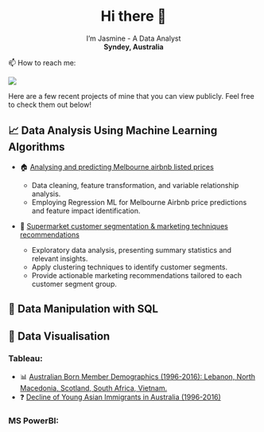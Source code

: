 <h1 align="center">  Hi there 👋 </h1>
<p align="center">
  I’m Jasmine - A Data Analyst <br/>
  <strong>Syndey, Australia</strong> <br/>
    </p>
  📫 How to reach me: 

  [<img src="https://img.shields.io/badge/LinkedIn-0077B5?style=for-the-badge&logo=linkedin&logoColor=white">](https://www.linkedin.com/in/jasminehuynhinfo/)

Here are a few recent projects of mine that you can view publicly. Feel free to check them out below!
 
## 📈 Data Analysis Using Machine Learning Algorithms
+ :house: [Analysing and predicting Melbourne airbnb listed prices](https://github.com/jasminehuynh11/Predicting-Airbnb-Listed-Prices-in-Melbourne) <br/>
  - Data cleaning, feature transformation, and variable relationship analysis.
  - Employing Regression ML for Melbourne Airbnb price predictions and feature impact identification.

+ 🛒 [Supermarket customer segmentation & marketing techniques recommendations](https://github.com/jasminehuynh11/Customer-Segmentation-Analysis) <br/>
  -  Exploratory data analysis, presenting summary statistics and relevant insights.
  -  Apply clustering techniques to identify customer segments. 
  -  Provide actionable marketing recommendations tailored to each customer segment group.
 
## 🧩 Data Manipulation with SQL

## 🎨 Data Visualisation
### Tableau: 
+ 📊 [Australian Born Member Demographics (1996-2016): Lebanon, North Macedonia, Scotland, South Africa, Vietnam.](https://public.tableau.com/app/profile/jasmine.huynh8591/viz/DashboardStoryhedemographicsofmemberinAustraliaborninAustraliaLebanonNorthMacedoniaScotlandSouthAfricaandVietnamoverthepast20years1996-2016_/DashboardThedemographicsofmemberinAustraliaborninAustraliaLebanonNorthMacedoniaScotlandSouthAfricaandVietnamoverthepast20years1996-2016) <br/>
+ ❓ [Decline of Young Asian Immigrants in Australia (1996-2016)](https://public.tableau.com/app/profile/jasmine.huynh8591/viz/DashboardStoryThedemographicof/StoryAreyoungAsianimmigrantsonthedeclineinAustralia) <br/>

### MS PowerBI: 

<!--
**jasminehuynh11/jasminehuynh11** is a ✨ _special_ ✨ repository because its `README.md` (this file) appears on your GitHub profile.

Here are some ideas to get you started:

- 🔭 I’m currently working on ...
- 🌱 I’m currently learning ...
- 👯 I’m looking to collaborate on ...
- 🤔 I’m looking for help with ...
- 💬 Ask me about ...
- 📫 How to reach me: ...
- 😄 Pronouns: ...
- ⚡ Fun fact: ...
-->
